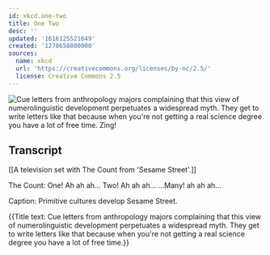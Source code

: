 ```yaml
---
id: xkcd.one-two
title: One Two
desc: ''
updated: '1616125521649'
created: '1278658800000'
sources:
  name: xkcd
  url: 'https://creativecommons.org/licenses/by-nc/2.5/'
  license: Creative Commons 2.5
---
```

![Cue letters from anthropology majors complaining that this view of numerolinguistic development perpetuates a widespread myth. They get to write letters like that because when you're not getting a real science degree you have a lot of free time. Zing!](https://imgs.xkcd.com/comics/one_two.png)

## Transcript
[[A television set with The Count from 'Sesame Street'.]]

The Count: One! Ah ah ah... Two! Ah ah ah... ...Many! ah ah ah...

Caption: Primitive cultures develop Sesame Street.

{{Title text: Cue letters from anthropology majors complaining that this view of numerolinguistic development perpetuates a widespread myth. They get to write letters like that because when you're not getting a real science degree you have a lot of free time.}}
